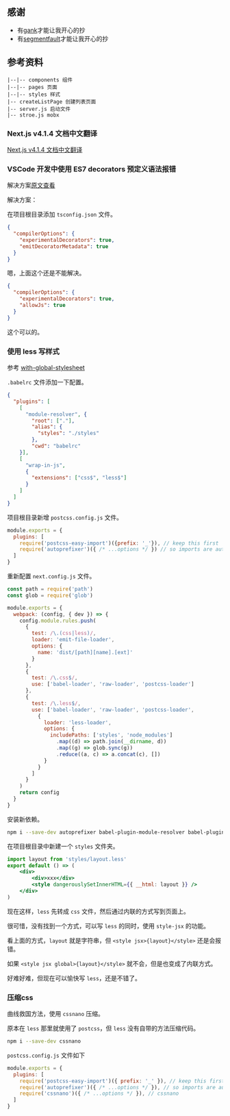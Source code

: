 ## 感谢

* 有[gank](https://github.com/OrangeXC/gank)才能让我开心的抄
* 有[segmentfault](https://segmentfault.com/)才能让我开心的抄

## 参考资料

```
|--|-- components 组件
|--|-- pages 页面
|--|-- styles 样式
|-- createListPage 创建列表页面
|-- server.js 启动文件
|-- stroe.js mobx
```

### Next.js v4.1.4 文档中文翻译

[Next.js v4.1.4 文档中文翻译](https://juejin.im/post/59f72fef518825569538ef5a)

### VSCode 开发中使用 ES7 decorators 预定义语法报错

解决方案[原文查看](https://www.cnblogs.com/lzy3366/p/6397639.html)

解决方案：

在项目根目录添加 `tsconfig.json` 文件。

```json
{
  "compilerOptions": {
    "experimentalDecorators": true,
    "emitDecoratorMetadata": true
  }
}
```

嗯，上面这个还是不能解决。

```json
{
  "compilerOptions": {
    "experimentalDecorators": true,
    "allowJs": true
  }
}
```

这个可以的。

### 使用 less 写样式

参考 [with-global-stylesheet](https://github.com/zeit/next.js/tree/canary/examples/with-global-stylesheet)

`.babelrc` 文件添加一下配置。

```json
{
  "plugins": [
    [
      "module-resolver", {
        "root": ["."],
        "alias": {
          "styles": "./styles"
        },
        "cwd": "babelrc"
    }],
    [
      "wrap-in-js",
      {
        "extensions": ["css$", "less$"]
      }
    ]
  ]
}
```

项目根目录新增 `postcss.config.js` 文件。

```javascript
module.exports = {
  plugins: [
    require('postcss-easy-import')({prefix: '_'}), // keep this first
    require('autoprefixer')({ /* ...options */ }) // so imports are auto-prefixed too
  ]
}
```

重新配置 `next.config.js` 文件。

```javascript
const path = require('path')
const glob = require('glob')

module.exports = {
  webpack: (config, { dev }) => {
    config.module.rules.push(
      {
        test: /\.(css|less)/,
        loader: 'emit-file-loader',
        options: {
          name: 'dist/[path][name].[ext]'
        }
      },
      {
        test: /\.css$/,
        use: ['babel-loader', 'raw-loader', 'postcss-loader']
      },
      {
        test: /\.less$/,
        use: ['babel-loader', 'raw-loader', 'postcss-loader',
          {
            loader: 'less-loader',
            options: {
              includePaths: ['styles', 'node_modules']
                .map((d) => path.join(__dirname, d))
                .map((g) => glob.sync(g))
                .reduce((a, c) => a.concat(c), [])
            }
          }
        ]
      }
    )
    return config
  }
}
```

安装新依赖。

```bash
npm i --save-dev autoprefixer babel-plugin-module-resolver babel-plugin-wrap-in-js glob less less-loader postcss-easy-import postcss-loader raw-loader
```

在项目根目录中新建一个 `styles` 文件夹。

```jsx
import layout from 'styles/layout.less'
export default () => (
	<div>
		<div>xxx</div>
		<style dangerouslySetInnerHTML={{ __html: layout }} />
	</div>
)
```
现在这样，`less` 先转成 `css` 文件，然后通过内联的方式写到页面上。

很可惜，没有找到一个方式，可以写 `less` 的同时，使用 `style-jsx` 的功能。

看上面的方式，`layout` 就是字符串，但 `<style jsx>{layout}</style>` 还是会报错。

如果 `<style jsx global>{layout}</style>` 就不会，但是也变成了内联方式。

好难好难，但现在可以愉快写 `less`，还是不错了。


### 压缩css

曲线救国方法，使用 `cssnano` 压缩。

原本在 `less` 那里就使用了 `postcss`，但 `less` 没有自带的方法压缩代码。

```bash
npm i --save-dev cssnano
```

`postcss.config.js` 文件如下

```javascript
module.exports = {
  plugins: [
    require('postcss-easy-import')({ prefix: '_' }), // keep this first
    require('autoprefixer')({ /* ...options */ }), // so imports are auto-prefixed too
    require('cssnano')({ /* ...options */ }), // cssnano
  ]
}
```